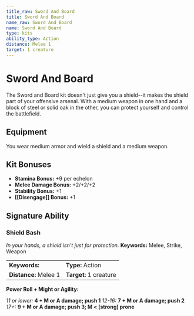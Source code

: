 ```yaml
---
title_raw: Sword And Board
title: Sword And Board
name_raw: Sword And Board
name: Sword And Board
type: kits
ability_type: Action
distance: Melee 1
target: 1 creature
---
```


# Sword And Board

The Sword and Board kit doesn't just give you a shield--it makes the shield part of your offensive arsenal. With a medium weapon in one hand and a block of steel or solid oak in the other, you can protect yourself and control the battlefield.

## Equipment

You wear medium armor and wield a shield and a medium weapon.

## Kit Bonuses

- **Stamina Bonus:** +9 per echelon
- **Melee Damage Bonus:** +2/+2/+2
- **Stability Bonus:** +1
- **[[Disengage]] Bonus:** +1

## Signature Ability

### Shield Bash

*In your hands, a shield isn't just for protection.* **Keywords:** Melee, Strike, Weapon

|                       |                        |
| :-------------------- | :--------------------- |
| **Keywords:**         | **Type:** Action       |
| **Distance:** Melee 1 | **Target:** 1 creature |

**Power Roll + Might or Agility:**

*11 or lower:* **4 + M or A damage; push 1** *12-16:* **7 + M or A damage; push 2**\
*17+:* **9 + M or A damage; push 3; M \< \[strong\] prone**

